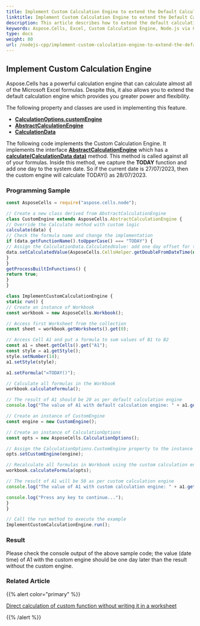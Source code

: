 ```yaml
---
title: Implement Custom Calculation Engine to extend the Default Calculation Engine of Aspose.Cells with Node.js via C++
linktitle: Implement Custom Calculation Engine to extend the Default Calculation Engine of Aspose.Cells
description: This article describes how to extend the default calculation engine in Node.js by implementing a custom calculation engine using the Aspose.Cells library for Node.js via C++. Load an existing Excel file or create a new one to use the methods provided and save the modified Excel file.
keywords: Aspose.Cells, Excel, Custom Calculation Engine, Node.js via C++
type: docs
weight: 80
url: /nodejs-cpp/implement-custom-calculation-engine-to-extend-the-default-calculation-engine-of-aspose-cells/
---
```


## **Implement Custom Calculation Engine**

Aspose.Cells has a powerful calculation engine that can calculate almost all of the Microsoft Excel formulas. Despite this, it also allows you to extend the default calculation engine which provides you greater power and flexibility.

The following property and classes are used in implementing this feature.

- [**CalculationOptions.customEngine**](https://reference.aspose.com/cells/nodejs-cpp/calculationoptions/#customEngine)
- [**AbstractCalculationEngine**](https://reference.aspose.com/cells/nodejs-cpp/abstractcalculationengine)
- [**CalculationData**](https://reference.aspose.com/cells/nodejs-cpp/calculationdata)

The following code implements the Custom Calculation Engine. It implements the interface [**AbstractCalculationEngine**](https://reference.aspose.com/cells/nodejs-cpp/abstractcalculationengine) which has a [**calculate(CalculationData data)**](https://reference.aspose.com/cells/nodejs-cpp/abstractcalculationengine/#calculate-calculationdata-) method. This method is called against all of your formulas. Inside this method, we capture the **TODAY** function and add one day to the system date. So if the current date is 27/07/2023, then the custom engine will calculate TODAY() as 28/07/2023.

### **Programming Sample**

```javascript
const AsposeCells = require("aspose.cells.node");

// Create a new class derived from AbstractCalculationEngine
class CustomEngine extends AsposeCells.AbstractCalculationEngine {
// Override the Calculate method with custom logic
calculate(data) {
// Check the formula name and change the implementation
if (data.getFunctionName().toUpperCase() === "TODAY") {
// Assign the CalculationData.CalculatedValue: add one day offset for the date
data.setCalculatedValue(AsposeCells.CellsHelper.getDoubleFromDateTime(new Date(), false) + 1.0);
}
}
getProcessBuiltInFunctions() {
return true;
}
}

class ImplementCustomCalculationEngine {
static run() {
// Create an instance of Workbook
const workbook = new AsposeCells.Workbook();

// Access first Worksheet from the collection
const sheet = workbook.getWorksheets().get(0);

// Access Cell A1 and put a formula to sum values of B1 to B2
const a1 = sheet.getCells().get("A1");
const style = a1.getStyle();
style.setNumber(14);
a1.setStyle(style);

a1.setFormula("=TODAY()");

// Calculate all formulas in the Workbook 
workbook.calculateFormula();

// The result of A1 should be 20 as per default calculation engine
console.log("The value of A1 with default calculation engine: " + a1.getStringValue());

// Create an instance of CustomEngine
const engine = new CustomEngine();

// Create an instance of CalculationOptions
const opts = new AsposeCells.CalculationOptions();

// Assign the CalculationOptions.CustomEngine property to the instance of CustomEngine
opts.setCustomEngine(engine);

// Recalculate all formulas in Workbook using the custom calculation engine
workbook.calculateFormula(opts);

// The result of A1 will be 50 as per custom calculation engine
console.log("The value of A1 with custom calculation engine: " + a1.getStringValue());

console.log("Press any key to continue...");
}
}

// Call the run method to execute the example
ImplementCustomCalculationEngine.run();
```

### **Result**

Please check the console output of the above sample code; the value (date time) of A1 with the custom engine should be one day later than the result without the custom engine.

### **Related Article**

{{% alert color="primary" %}}

[Direct calculation of custom function without writing it in a worksheet](/cells/nodejs-cpp/direct-calculation-of-custom-function-without-writing-it-in-a-worksheet/)

{{% /alert %}}
